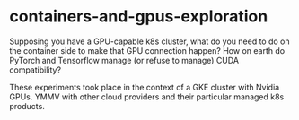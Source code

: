 # containers-and-gpus-exploration

Supposing you have a GPU-capable k8s cluster, what do you need to do on the container side to make that GPU connection
happen? How on earth do PyTorch and Tensorflow manage (or refuse to manage) CUDA compatibility?

These experiments took place in the context of a GKE cluster with Nvidia GPUs. 
YMMV with other cloud providers and their particular managed k8s products.
